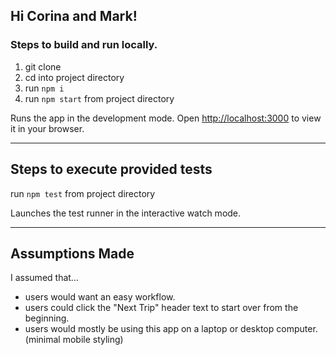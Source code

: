 ## Hi Corina and Mark!

### Steps to build and run locally.

1. git clone
2. cd into project directory
3. run `npm i`
4. run `npm start` from project directory

Runs the app in the development mode.
Open [http://localhost:3000](http://localhost:3000) to view it in your browser.

---

## Steps to execute provided tests

run `npm test` from project directory

Launches the test runner in the interactive watch mode.

---

## Assumptions Made

I assumed that...

- users would want an easy workflow.
- users could click the "Next Trip" header text to start over from the beginning.
- users would mostly be using this app on a laptop or desktop computer. (minimal mobile styling)
